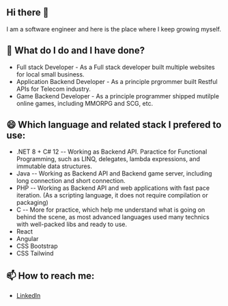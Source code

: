 ## Hi there 👋
I am a software engineer and here is the place where I keep growing myself.
## 🌱 What do I do and I have done?
* Full stack Developer - As a Full stack developer built multiple websites for local small business.
* Application Backend Developer - As a principle prgrommer built Restful APIs for Telecom industry.
* Game Backend Developer - As a principle programmer shipped mutilple online games, including MMORPG and SCG, etc.
 
## 😄 Which language and related stack I prefered to use:
* .NET 8 + C# 12 -- Working as Backend API. Paractice for Functional Programming, such as LINQ, delegates, lambda expressions, and immutable data structures.
* Java -- Working as Backend API and Backend game server, including long connection and short connection.
* PHP -- Working as Backend API and web applications with fast pace iteration. (As a scripting language, it does not require compilation or packaging)
* C -- More for practice, which help me understand what is going on behind the scene, as most advanced languages used many technics with well-packed libs and ready to use. 
* React
* Angular
* CSS Bootstrap
* CSS Tailwind

## 📫 How to reach me:
* [LinkedIn](https://www.linkedin.com/in/rick-huang-543950134/)
<!--
**Rick-gogogo/Rick-gogogo** is a ✨ _special_ ✨ repository because its `README.md` (this file) appears on your GitHub profile.

Here are some ideas to get you started:

- 🔭 I’m currently working on ...
- 🌱 I’m currently learning ...
- 👯 I’m looking to collaborate on ...
- 🤔 I’m looking for help with ...
- 💬 Ask me about ...
- 📫 How to reach me: ...
- 😄 Pronouns: ...
- ⚡ Fun fact: ...
-->
